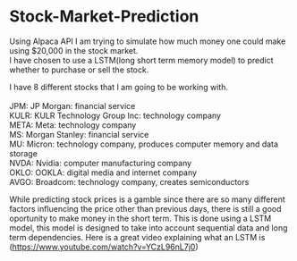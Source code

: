 # Stock-Market-Prediction
Using Alpaca API I am trying to simulate how much money one could make using $20,000 in the stock market. <br>
I have chosen to use a LSTM(long short term memory model) to predict whether to purchase or sell the stock. <br>

I have 8 different stocks that I am going to be working with. 
<br> <br>
JPM: JP Morgan: financial service <br>
KULR: KULR Technology Group Inc: technology company <br>
META: Meta: technology company <br>
MS: Morgan Stanley: financial service <br> 
MU: Micron: technology company, produces computer memory and data storage <br>
NVDA: Nvidia: computer manufacturing company <br>
OKLO: OOKLA: digital media and internet company <br>
AVGO: Broadcom: technology company, creates semiconductors <br>

While predicting stock prices is a gamble since there are so many different factors influencing the price other than previous days, there is still a good oportunity to make money in the short term. This is done using a LSTM model, this model is designed to take into account sequential data and long term dependencies. Here is a great video explaining what an LSTM is (https://www.youtube.com/watch?v=YCzL96nL7j0)
<br> <br>

